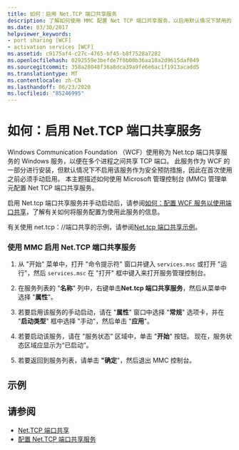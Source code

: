 ```yaml
---
title: 如何：启用 Net.TCP 端口共享服务
description: 了解如何使用 MMC 配置 Net TCP 端口共享服务，以启用默认情况下禁用的 Net.tcp。
ms.date: 03/30/2017
helpviewer_keywords:
- port sharing [WCF]
- activation services [WCF]
ms.assetid: c9175af4-c27c-4765-bf45-b8f7528a7282
ms.openlocfilehash: 0292559e3befde7f0b00b36aa10a2d9615daf049
ms.sourcegitcommit: 358a28048f36a8dca39a9fe6e6ac1f1913acadd5
ms.translationtype: MT
ms.contentlocale: zh-CN
ms.lasthandoff: 06/23/2020
ms.locfileid: "85246995"
---
```

# <a name="how-to-enable-the-nettcp-port-sharing-service"></a>如何：启用 Net.TCP 端口共享服务
Windows Communication Foundation （WCF）使用称为 Net.tcp 端口共享服务的 Windows 服务，以便在多个进程之间共享 TCP 端口。 此服务作为 WCF 的一部分进行安装，但默认情况下不启用该服务作为安全预防措施，因此在首次使用之前必须手动启用。 本主题描述如何使用 Microsoft 管理控制台 (MMC) 管理单元配置 Net TCP 端口共享服务。  
  
 启用 Net.tcp 端口共享服务并手动启动后，请参阅[如何：配置 WCF 服务以使用端口共享](how-to-configure-a-wcf-service-to-use-port-sharing.md)，了解有关如何将服务配置为使用此服务的信息。  
  
 有关使用 net.tcp：//端口共享的示例，请参阅[Net.tcp 端口共享示例](../samples/net-tcp-port-sharing-sample.md)。  
  
### <a name="to-enable-the-nettcp-port-sharing-service-using-mmc"></a>使用 MMC 启用 Net.TCP 端口共享服务  
  
1. 从 "开始" 菜单中，打开 "命令提示符" 窗口并键入 `services.msc` 或打开 "运行"，然后 `services.msc` 在 "打开" 框中键入来打开服务管理控制台。  
  
2. 在服务列表的 "**名称**" 列中，右键单击**Net.tcp 端口共享服务**，然后从菜单中选择 "**属性**"。  
  
3. 若要启用该服务的手动启动，请在 "**属性**" 窗口中选择 "**常规**" 选项卡，并在 "**启动类型**" 框中选择 "手动"，然后单击 "**应用**"。  
  
4. 若要启动该服务，请在 "服务状态" 区域中，单击 "**开始**" 按钮。 现在，服务状态区域应显示为“已启动”。  
  
5. 若要返回到服务列表，请单击 **"确定**"，然后退出 MMC 控制台。  
  
## <a name="example"></a>示例  
  
## <a name="see-also"></a>请参阅

- [Net.TCP 端口共享](net-tcp-port-sharing.md)
- [配置 Net.TCP 端口共享服务](configuring-the-net-tcp-port-sharing-service.md)
